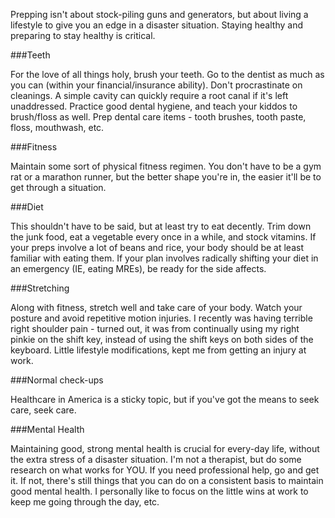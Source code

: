 Prepping isn't about stock-piling guns and generators, but about living a lifestyle to give you an edge in a disaster situation. Staying healthy and preparing to stay healthy is critical. 

###Teeth 

For the love of all things holy, brush your teeth. Go to the dentist as much as you can (within your financial/insurance ability). Don't procrastinate on cleanings. A simple cavity can quickly require a root canal if it's left unaddressed. Practice good dental hygiene, and teach your kiddos to brush/floss as well. Prep dental care items - tooth brushes, tooth paste, floss, mouthwash, etc. 

###Fitness 

Maintain some sort of physical fitness regimen. You don't have to be a gym rat or a marathon runner, but the better shape you're in, the easier it'll be to get through a situation. 


###Diet 

This shouldn't have to be said, but at least try to eat decently. Trim down the junk food, eat a vegetable every once in a while, and stock vitamins. If your preps involve a lot of beans and rice, your body should be at least familiar with eating them. If your plan involves radically shifting your diet in an emergency (IE, eating MREs), be ready for the side affects. 

###Stretching 

Along with fitness, stretch well and take care of your body. Watch your posture and avoid repetitive motion injuries. I recently was having terrible right shoulder pain - turned out, it was from continually using my right pinkie on the shift key, instead of using the shift keys on both sides of the keyboard. Little lifestyle modifications, kept me from getting an injury at work. 

###Normal check-ups 

Healthcare in America is a sticky topic, but if you've got the means to seek care, seek care. 

###Mental Health 

Maintaining good, strong mental health is crucial for every-day life, without the extra stress of a disaster situation. I'm not a therapist, but do some research on what works for YOU. If you need professional help, go and get it. If not, there's still things that you can do on a consistent basis to maintain good mental health. I personally like to focus on the little wins at work to keep me going through the day, etc.
